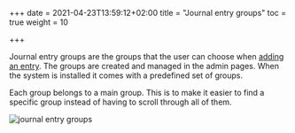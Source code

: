 +++
date = 2021-04-23T13:59:12+02:00
title = "Journal entry groups"
toc = true
weight = 10

+++

Journal entry groups are the groups that the user can choose when [adding an entry](/bocken_journal_system/user_views/adding_entries/).
The groups are created and managed in the admin pages. When the system is installed it comes with a predefined set of groups.

Each group belongs to a main group. This is to make it easier to find a specific group instead of having to scroll through all of them.

![journal entry groups](/images/bocken_journal_system/journal_entry_groups.png)